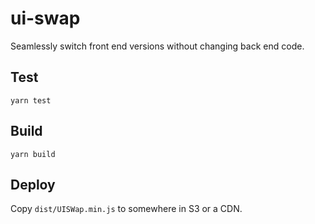 # ui-swap

Seamlessly switch front end versions without changing back end code.

## Test

`yarn test`

## Build

`yarn build`

## Deploy

Copy `dist/UISWap.min.js` to somewhere in S3 or a CDN.
